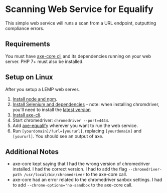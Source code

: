# Scanning Web Service for Equalify
This simple web service will runs a scan from a URL endpoint, outputting compliance errors.

## Requirements
You must have [axe-core cli](https://www.npmjs.com/package/@axe-core/cli) and its dependencies running on your web server. PHP 7+ must also be installed.

## Setup on Linux
After you setup a LEMP web server..
1. [Install node and npm](https://www.digitalocean.com/community/tutorials/how-to-install-node-js-on-ubuntu-20-04).
2. [Install Selenium and dependencies](https://towardsdatascience.com/how-to-setup-selenium-on-a-linux-vm-cd19ee47d922) - note: when installing chromdriver, you'll need to install the [latest version](https://chromedriver.chromium.org/downloads)
3. [Install axe-cli](https://www.npmjs.com/package/@axe-core/cli).
4. Start chromedriver: `chromedriver --port=4444`.
5. Add [axe-equalify](https://github.com/bbertucc/axe-equalify) wherever you want to run the web service.
6. Run `[yourdomain]/?url=[yoururl]`, replacing `[yourdomain]` and `[yoururl]`. You should see an output of axe.

## Additional Notes
- axe-core kept saying that I had the wrong version of chromedriver installed. I had the correct version. I had to add the flag `--chromedriver-path /usr/local/bin/chromedriver` to the axe-core call.
- axe-core had an error related to the chromedriver sanbox settings. I had to add `--chrome-options="no-sandbox` to the axe-core call.
